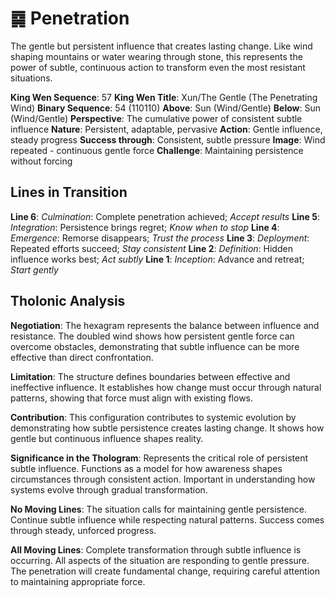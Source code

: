 # ䷸ Penetration

The gentle but persistent influence that creates lasting change. Like wind shaping mountains or water wearing through stone, this represents the power of subtle, continuous action to transform even the most resistant situations.


**King Wen Sequence**: 57
**King Wen Title**: Xun/The Gentle (The Penetrating Wind)
**Binary Sequence**: 54 (110110)
**Above**: Sun (Wind/Gentle)
**Below**: Sun (Wind/Gentle)
**Perspective**: The cumulative power of consistent subtle influence
**Nature**: Persistent, adaptable, pervasive
**Action**: Gentle influence, steady progress
**Success through**: Consistent, subtle pressure
**Image**: Wind repeated - continuous gentle force
**Challenge**: Maintaining persistence without forcing

## Lines in Transition
**Line 6**: *Culmination*: Complete penetration achieved; *Accept results*
**Line 5**: *Integration*: Persistence brings regret; *Know when to stop*
**Line 4**: *Emergence*: Remorse disappears; *Trust the process*
**Line 3**: *Deployment*: Repeated efforts succeed; *Stay consistent*
**Line 2**: *Definition*: Hidden influence works best; *Act subtly*
**Line 1**: *Inception*: Advance and retreat; *Start gently*

## Tholonic Analysis
**Negotiation**: The hexagram represents the balance between influence and resistance. The doubled wind shows how persistent gentle force can overcome obstacles, demonstrating that subtle influence can be more effective than direct confrontation.

**Limitation**: The structure defines boundaries between effective and ineffective influence. It establishes how change must occur through natural patterns, showing that force must align with existing flows.

**Contribution**: This configuration contributes to systemic evolution by demonstrating how subtle persistence creates lasting change. It shows how gentle but continuous influence shapes reality.

**Significance in the Thologram**: Represents the critical role of persistent subtle influence. Functions as a model for how awareness shapes circumstances through consistent action. Important in understanding how systems evolve through gradual transformation.

**No Moving Lines**: The situation calls for maintaining gentle persistence. Continue subtle influence while respecting natural patterns. Success comes through steady, unforced progress.

**All Moving Lines**: Complete transformation through subtle influence is occurring. All aspects of the situation are responding to gentle pressure. The penetration will create fundamental change, requiring careful attention to maintaining appropriate force.
